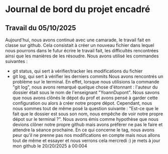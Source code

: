 # Journal de bord du projet encadré
## Travail du 05/10/2025
Aujourd'hui, nous avons continué avec une camarade, le travail fait en classe sur github. Cela consistait à créer un nouveau fichier dans lequel nous pourrons dans le futur écrire le travail fait, les difficultés rencontrées ainsi que les manières de les résoudre. Nous avons utilisé les commandes suivantes :
- git status, qui sert à vérifier/tracker les modifications du fichier
- git log, qui sert à vérifier les derniers commits
Nous avons rencontrés un problème sur le terminal. En effet, lorsque nous utilisions la commande "git log", nous avons remarqué quelque chose d'étonnant : l'auteur du dossier était sous le nom de l'enseignant "YoannDupont". Nous savons que nous avons clônés le dépot du prof et avons pensé à garder cette configuration ou alors à créer notre propre dépot. Cependant, nous nous sommes tout de même posé la question suivante : "Est-ce que le fait que le dossier est sous son nom, nous empêche de voir notre propre dépot sur le terminal ?".
Nous avons émis comme hypothèse que nous devions clôner notre propre github mais avons préférer ne pas le faire et attendre la séance prochaine.
En ce qui concerne le tag, nous avons peur qu'il ne prenne pas nos modifications en compte mais nous allons tout de même et essayer et nous verrons cela mercredi :)
je mets à jour mon github le 20/20/2025 à 00:004
